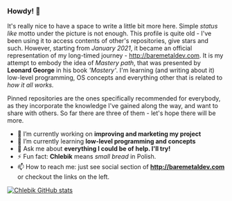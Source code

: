 ### Howdy! 👋

It's really nice to have a space to write a little bit more here. Simple *status like* motto under the picture is not enough. This profile is quite old - I've been using it to access contents of other's repositories, give stars and such. However, starting from *January 2021*, it became an official representation of my long-timed journey - http://baremetaldev.com. It is my attempt to embody the idea of *Mastery path*, that was presented by **Leonard George** in his book *'Mastery'*. I'm learning (and writing about it) low-level programming, OS concepts and everything other that is related to *how it all works.*

Pinned repositories are the ones specifically recommended for everybody, as they incorporate the knowledge I've gained along the way, and want to share with others. So far there are three of them - let's hope there will be more.


- 🔭 I’m currently working on **improving and marketing my project**
- 🌱 I’m currently learning **low-level programming and concepts**
- 💬 Ask me about **everything I could be of help. I'll try!**
- ⚡ Fun fact: **Chlebik** means *small bread* in Polish. 
- 📫 How to reach me: just see social section of **http://baremetaldev.com** or checkout the links on the left.

[![Chlebik GitHub stats](https://github-readme-stats.vercel.app/api?username=chlebik&count_private=true&show_icons=true&theme=dark)](https://github.com/chlebik/github-readme-stats)

